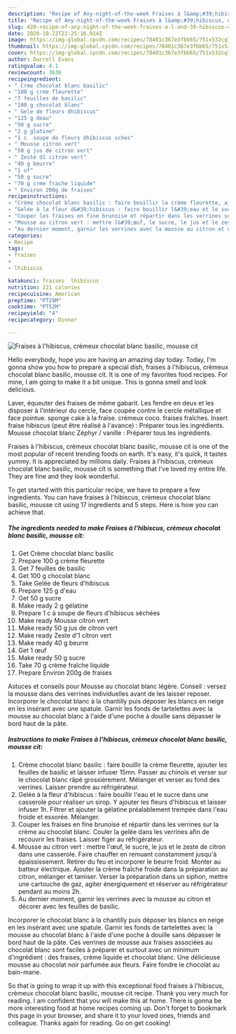 ```yaml
---
description: "Recipe of Any-night-of-the-week Fraises à l&amp;#39;hibiscus, crèmeux chocolat blanc basilic, mousse cit"
title: "Recipe of Any-night-of-the-week Fraises à l&amp;#39;hibiscus, crèmeux chocolat blanc basilic, mousse cit"
slug: 420-recipe-of-any-night-of-the-week-fraises-a-l-and-39-hibiscus-cremeux-chocolat-blanc-basilic-mousse-cit
date: 2020-10-22T22:25:16.914Z
image: https://img-global.cpcdn.com/recipes/78401c367e3fbb65/751x532cq70/fraises-a-lhibiscus-cremeux-chocolat-blanc-basilic-mousse-cit-photo-principale-de-la-recette.jpg
thumbnail: https://img-global.cpcdn.com/recipes/78401c367e3fbb65/751x532cq70/fraises-a-lhibiscus-cremeux-chocolat-blanc-basilic-mousse-cit-photo-principale-de-la-recette.jpg
cover: https://img-global.cpcdn.com/recipes/78401c367e3fbb65/751x532cq70/fraises-a-lhibiscus-cremeux-chocolat-blanc-basilic-mousse-cit-photo-principale-de-la-recette.jpg
author: Darrell Evans
ratingvalue: 4.1
reviewcount: 3636
recipeingredient:
- " Crme chocolat blanc basilic"
- "100 g crme fleurette"
- "7 feuilles de basilic"
- "100 g chocolat blanc"
- " Gele de fleurs dhibiscus"
- "125 g deau"
- "50 g sucre"
- "2 g glatine"
- "1 c  soupe de fleurs dhibiscus sches"
- " Mousse citron vert"
- "50 g jus de citron vert"
- " Zeste d1 citron vert"
- "40 g beurre"
- "1 uf"
- "50 g sucre"
- "70 g crme frache liquide"
- " Environ 200g de fraises"
recipeinstructions:
- "Crème chocolat blanc basilic : faire bouillir la crème fleurette, ajouter les feuilles de basilic et laisser infuser 15mn. Passer au chinois et verser sur le chocolat blanc râpé grossièrement. Mélanger et verser au fond des verrines. Laisser prendre au réfrigérateur."
- "Gelée à la fleur d&#39;hibiscus : faire bouillir l&#39;eau et le sucre dans une casserole pour réaliser un sirop. Y ajouter les fleurs d&#39;hibiscus et laisser infuser 1h. Filtrer et ajouter la gélatine préalablement trempée dans l&#39;eau froide et essorée. Mélanger."
- "Couper les fraises en fine brunoise et répartir dans les verrines sur la crème au chocolat blanc. Couler la gelée dans les verrines afin de recouvrir les fraises. Laisser figer au réfrigérateur."
- "Mousse au citron vert : mettre l&#39;œuf, le sucre, le jus et le zeste de citron dans une casserole. Faire chauffer en remuant constamment jusqu&#39;à épaississement. Retirer du feu et incorporer le beurre froid. Monter au batteur électrique. Ajouter la crème fraîche froide dans la préparation au citron, mélanger et tamiser. Verser la préparation dans un siphon, mettre une cartouche de gaz, agiter énergiquement et réserver au réfrigérateur pendant au moins 2h."
- "Au dernier moment, garnir les verrines avec la mousse au citron et décorer avec les feuilles de basilic."
categories:
- Recipe
tags:
- fraises
- 
- lhibiscus

katakunci: fraises  lhibiscus 
nutrition: 221 calories
recipecuisine: American
preptime: "PT29M"
cooktime: "PT52M"
recipeyield: "4"
recipecategory: Dinner

---
```



![Fraises à l&#39;hibiscus, crèmeux chocolat blanc basilic, mousse cit](https://img-global.cpcdn.com/recipes/78401c367e3fbb65/751x532cq70/fraises-a-lhibiscus-cremeux-chocolat-blanc-basilic-mousse-cit-photo-principale-de-la-recette.jpg)

Hello everybody, hope you are having an amazing day today. Today, I'm gonna show you how to prepare a special dish, fraises à l&#39;hibiscus, crèmeux chocolat blanc basilic, mousse cit. It is one of my favorites food recipes. For mine, I am going to make it a bit unique. This is gonna smell and look delicious.

Laver, équeuter des fraises de même gabarit. Les fendre en deux et les disposer à l&#39;intérieur du cercle, face coupée contre le cercle métallique et face pointue. sponge cake à la fraise. crémeux coco. fraises fraîches. Insert fraise hibiscus (peut être réalisé à l&#39;avance) : Préparer tous les ingrédients. Mousse chocolat blanc Zéphyr / vanille : Préparer tous les ingrédients.

Fraises à l&#39;hibiscus, crèmeux chocolat blanc basilic, mousse cit is one of the most popular of recent trending foods on earth. It's easy, it's quick, it tastes yummy. It is appreciated by millions daily. Fraises à l&#39;hibiscus, crèmeux chocolat blanc basilic, mousse cit is something that I've loved my entire life. They are fine and they look wonderful.


To get started with this particular recipe, we have to prepare a few ingredients. You can have fraises à l&#39;hibiscus, crèmeux chocolat blanc basilic, mousse cit using 17 ingredients and 5 steps. Here is how you can achieve that.

<!--inarticleads1-->

##### The ingredients needed to make Fraises à l&#39;hibiscus, crèmeux chocolat blanc basilic, mousse cit:

1. Get  Crème chocolat blanc basilic
1. Prepare 100 g crème fleurette
1. Get 7 feuilles de basilic
1. Get 100 g chocolat blanc
1. Take  Gelée de fleurs d&#39;hibiscus
1. Prepare 125 g d&#39;eau
1. Get 50 g sucre
1. Make ready 2 g gélatine
1. Prepare 1 c à soupe de fleurs d&#39;hibiscus séchées
1. Make ready  Mousse citron vert
1. Make ready 50 g jus de citron vert
1. Make ready  Zeste d&#39;1 citron vert
1. Make ready 40 g beurre
1. Get 1 œuf
1. Make ready 50 g sucre
1. Take 70 g crème fraîche liquide
1. Prepare  Environ 200g de fraises


Astuces et conseils pour Mousse au chocolat blanc légère. Conseil : versez la mousse dans des verrines individuelles avant de les laisser reposer. Incorporer le chocolat blanc à la chantilly puis déposer les blancs en neige en les insérant avec une spatule. Garnir les fonds de tartelettes avec la mousse au chocolat blanc à l&#39;aide d&#39;une poche à douille sans dépasser le bord haut de la pâte. 

<!--inarticleads2-->

##### Instructions to make Fraises à l&#39;hibiscus, crèmeux chocolat blanc basilic, mousse cit:

1. Crème chocolat blanc basilic : faire bouillir la crème fleurette, ajouter les feuilles de basilic et laisser infuser 15mn. Passer au chinois et verser sur le chocolat blanc râpé grossièrement. Mélanger et verser au fond des verrines. Laisser prendre au réfrigérateur.
1. Gelée à la fleur d&#39;hibiscus : faire bouillir l&#39;eau et le sucre dans une casserole pour réaliser un sirop. Y ajouter les fleurs d&#39;hibiscus et laisser infuser 1h. Filtrer et ajouter la gélatine préalablement trempée dans l&#39;eau froide et essorée. Mélanger.
1. Couper les fraises en fine brunoise et répartir dans les verrines sur la crème au chocolat blanc. Couler la gelée dans les verrines afin de recouvrir les fraises. Laisser figer au réfrigérateur.
1. Mousse au citron vert : mettre l&#39;œuf, le sucre, le jus et le zeste de citron dans une casserole. Faire chauffer en remuant constamment jusqu&#39;à épaississement. Retirer du feu et incorporer le beurre froid. Monter au batteur électrique. Ajouter la crème fraîche froide dans la préparation au citron, mélanger et tamiser. Verser la préparation dans un siphon, mettre une cartouche de gaz, agiter énergiquement et réserver au réfrigérateur pendant au moins 2h.
1. Au dernier moment, garnir les verrines avec la mousse au citron et décorer avec les feuilles de basilic.


Incorporer le chocolat blanc à la chantilly puis déposer les blancs en neige en les insérant avec une spatule. Garnir les fonds de tartelettes avec la mousse au chocolat blanc à l&#39;aide d&#39;une poche à douille sans dépasser le bord haut de la pâte. Ces verrines de mousse aux fraises associées au chocolat blanc sont faciles à préparer et surtout avec un minimum d&#39;ingrédient : des fraises, crème liquide et chocolat blanc. Une délicieuse mousse au chocolat noir parfumée aux fleurs. Faire fondre le chocolat au bain-marie. 

So that is going to wrap it up with this exceptional food fraises à l&#39;hibiscus, crèmeux chocolat blanc basilic, mousse cit recipe. Thank you very much for reading. I am confident that you will make this at home. There is gonna be more interesting food at home recipes coming up. Don't forget to bookmark this page in your browser, and share it to your loved ones, friends and colleague. Thanks again for reading. Go on get cooking!

